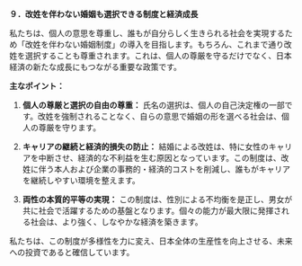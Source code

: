 **９．改姓を伴わない婚姻も選択できる制度と経済成長**

私たちは、個人の意思を尊重し、誰もが自分らしく生きられる社会を実現するため「改姓を伴わない婚姻制度」の導入を目指します。もちろん、これまで通り改姓を選択することも尊重されます。これは、個人の尊厳を守るだけでなく、日本経済の新たな成長にもつながる重要な政策です。

**主なポイント：**

1.  **個人の尊厳と選択の自由の尊重：** 氏名の選択は、個人の自己決定権の一部です。改姓を強制されることなく、自らの意思で婚姻の形を選べる社会は、個人の尊厳を守ります。

2.  **キャリアの継続と経済的損失の防止：** 結婚による改姓は、特に女性のキャリアを中断させ、経済的な不利益を生む原因となっています。この制度は、改姓に伴う本人および企業の事務的・経済的コストを削減し、誰もがキャリアを継続しやすい環境を整えます。

3.  **両性の本質的平等の実現：** この制度は、性別による不均衡を是正し、男女が共に社会で活躍するための基盤となります。個々の能力が最大限に発揮される社会は、より強く、しなやかな経済を築きます。

私たちは、この制度が多様性を力に変え、日本全体の生産性を向上させる、未来への投資であると確信しています。